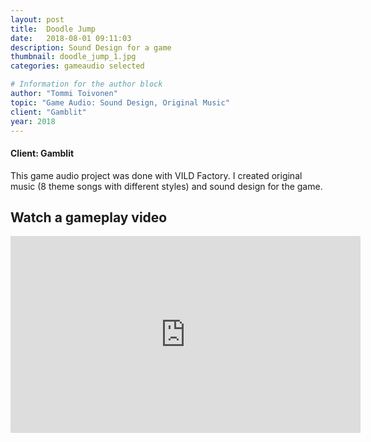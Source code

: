 ```yaml
---
layout: post
title:  Doodle Jump
date:   2018-08-01 09:11:03
description: Sound Design for a game
thumbnail: doodle_jump_1.jpg
categories: gameaudio selected

# Information for the author block
author: "Tommi Toivonen"
topic: "Game Audio: Sound Design, Original Music"
client: "Gamblit"
year: 2018
---
```


#### Client: Gamblit

This game audio project was done with VILD Factory. I created original music (8 theme songs with different styles) and sound design for the game. 

## Watch a gameplay video

<div class="resp-container">
<iframe class="resp-iframe" width="560" height="315" src="https://www.youtube.com/embed/nqjU3CREmxA" frameborder="0" allow="accelerometer; autoplay; encrypted-media; gyroscope; picture-in-picture" allowfullscreen></iframe>
</div>

